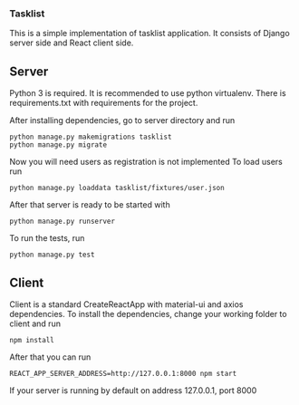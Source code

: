 ### Tasklist 

This is a simple implementation of tasklist application.
It consists of Django server side and React client side.

## Server

Python 3 is required.
It is recommended to use python virtualenv.
There is requirements.txt with requirements for the project.

After installing dependencies, go to server directory and run

```
python manage.py makemigrations tasklist
python manage.py migrate 
```

Now you will need users as registration is not implemented
To load users run
``` 
python manage.py loaddata tasklist/fixtures/user.json
```
After that server is ready to be started with
```
python manage.py runserver
```

To run the tests, run
```
python manage.py test
```

## Client

Client is a standard CreateReactApp with material-ui and axios dependencies.
To install the dependencies, change your working folder to client and run

```
npm install
```
After that you can run
```
REACT_APP_SERVER_ADDRESS=http://127.0.0.1:8000 npm start
```
If your server is running by default on address 127.0.0.1, port 8000
